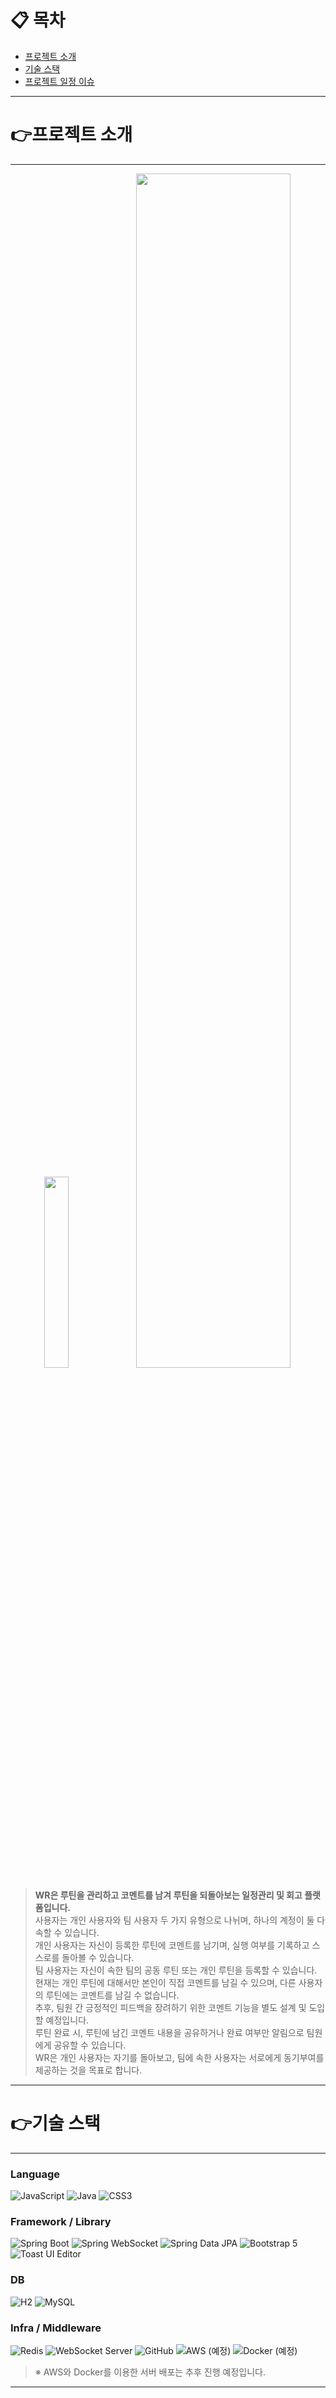 # 📋 목차
- [프로젝트 소개](#프로젝트-소개)
- [기술 스택](#기술-스택)
- [프로젝트 일정 이슈](#프로젝트-일정-이슈)

---

# 👉프로젝트 소개

---
<p align="center">
  <img src="WR%20다이어그램.drawio.png" width="28%">
  <img src="팀%20사용자.drawio.png" width="70%">
</p>

> **WR은 루틴을 관리하고 코멘트를 남겨 루틴을 되돌아보는 일정관리 및 회고 플랫폼입니다.**  
> 사용자는 개인 사용자와 팀 사용자 두 가지 유형으로 나뉘며, 하나의 계정이 둘 다 속할 수 있습니다.  
> 개인 사용자는 자신이 등록한 루틴에 코멘트를 남기며, 실행 여부를 기록하고 스스로를 돌아볼 수 있습니다.  
> 팀 사용자는 자신이 속한 팀의 공동 루틴 또는 개인 루틴을 등록할 수 있습니다.    
> 현재는 개인 루틴에 대해서만 본인이 직접 코멘트를 남길 수 있으며, 다른 사용자의 루틴에는 코멘트를 남길 수 없습니다.  
> 추후, 팀원 간 긍정적인 피드백을 장려하기 위한 코멘트 기능을 별도 설계 및 도입할 예정입니다.  
> 루틴 완료 시, 루틴에 남긴 코멘트 내용을 공유하거나 완료 여부만 알림으로 팀원에게 공유할 수 있습니다.  
> WR은 개인 사용자는 자기를 돌아보고, 팀에 속한 사용자는 서로에게 동기부여를 제공하는 것을 목표로 합니다.

---

# 👉기술 스택

---

### Language
![JavaScript](https://img.shields.io/badge/JavaScript-%23323330.svg?style=for-the-badge&logo=javascript&logoColor=white)
![Java](https://img.shields.io/badge/Java-%23ED8B00.svg?style=for-the-badge&logo=openjdk&logoColor=white)
![CSS3](https://img.shields.io/badge/CSS3-1572B6?style=for-the-badge&logo=css3&logoColor=white)

### Framework / Library
![Spring Boot](https://img.shields.io/badge/Spring%20Boot-6DB33F?style=for-the-badge&logo=springboot&logoColor=white)
![Spring WebSocket](https://img.shields.io/badge/Spring%20WebSocket-6DB33F?style=for-the-badge&logo=spring&logoColor=white)
![Spring Data JPA](https://img.shields.io/badge/Spring%20Data%20JPA-FF5722?style=for-the-badge&logo=spring&logoColor=white)
![Bootstrap 5](https://img.shields.io/badge/React-61DAFB?style=for-the-badge&logo=react&logoColor=white)
![Toast UI Editor](https://img.shields.io/badge/Toast%20UI%20Editor-2C3E50?style=for-the-badge&logo=toast&logoColor=white)


### DB
![H2](https://img.shields.io/badge/H2-005C84?style=for-the-badge&logo=h2&logoColor=white)
![MySQL](https://img.shields.io/badge/MySQL-black?&logo=mysql&logoColor=white)

### Infra / Middleware
![Redis](https://img.shields.io/badge/Redis-DC382D?style=for-the-badge&logo=redis&logoColor=white)
![WebSocket Server](https://img.shields.io/badge/WebSocket_Server-6DB33F?style=for-the-badge&logo=websocket&logoColor=white)
![GitHub](https://img.shields.io/badge/GitHub-181717?style=for-the-badge&logo=github&logoColor=white)
![AWS (예정)](https://img.shields.io/badge/AWS-232F3E?style=for-the-badge&logo=amazonaws&logoColor=white)
![Docker (예정)](https://img.shields.io/badge/Docker-2496ED?style=for-the-badge&logo=docker&logoColor=white)

> ※ AWS와 Docker를 이용한 서버 배포는 추후 진행 예정입니다.

---
